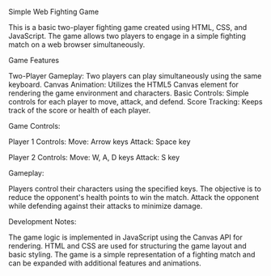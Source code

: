 Simple Web Fighting Game

This is a basic two-player fighting game created using HTML, CSS, and JavaScript. The game allows two players to engage in a simple fighting match on a web browser simultaneously.

Game Features

Two-Player Gameplay: Two players can play simultaneously using the same keyboard.
Canvas Animation: Utilizes the HTML5 Canvas element for rendering the game environment and characters.
Basic Controls: Simple controls for each player to move, attack, and defend.
Score Tracking: Keeps track of the score or health of each player.


Game Controls:

Player 1 Controls:
Move: Arrow keys
Attack: Space key

Player 2 Controls:
Move: W, A, D keys
Attack: S key 



Gameplay:

Players control their characters using the specified keys.
The objective is to reduce the opponent's health points to win the match.
Attack the opponent while defending against their attacks to minimize damage.


Development Notes:


The game logic is implemented in JavaScript using the Canvas API for rendering.
HTML and CSS are used for structuring the game layout and basic styling.
The game is a simple representation of a fighting match and can be expanded with additional features and animations.
